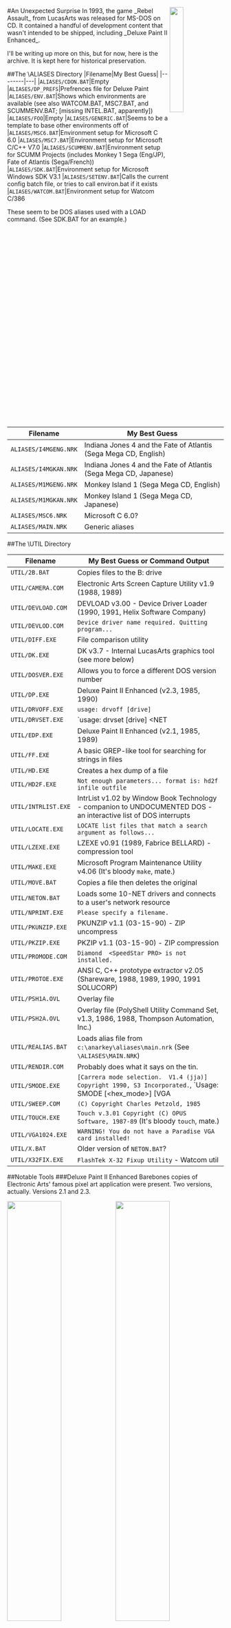 <img width="25%" align="right" src="http://i.imgur.com/wfamleY.jpg">
#An Unexpected Surprise
In 1993, the game _Rebel Assault_ from LucasArts was released for MS-DOS on CD. It contained a handful of development content that wasn't intended to be shipped, including _Deluxe Paint II Enhanced_.

I'll be writing up more on this, but for now, here is the archive. It is kept here for historical preservation.

##The \ALIASES Directory
|Filename|My Best Guess|
|--------|---|
|`ALIASES/CDON.BAT`|Empty
|`ALIASES/DP_PREFS`|Prefrences file for Deluxe Paint
|`ALIASES/ENV.BAT`|Shows which environments are available (see also WATCOM.BAT, MSC7.BAT, and SCUMMENV.BAT; [missing INTEL.BAT, apparently])
|`ALIASES/FOO`|Empty
|`ALIASES/GENERIC.BAT`|Seems to be a template to base other environments off of
|`ALIASES/MSC6.BAT`|Environment setup for Microsoft C 6.0
|`ALIASES/MSC7.BAT`|Environment setup for Microsoft C/C++ V7.0
|`ALIASES/SCUMMENV.BAT`|Environment setup for SCUMM Projects (includes Monkey 1 Sega (Eng/JP), Fate of Atlantis (Sega/French))
|`ALIASES/SDK.BAT`|Environment setup for Microsoft Windows SDK V3.1
|`ALIASES/SETENV.BAT`|Calls the current config batch file, or tries to call environ.bat if it exists
|`ALIASES/WATCOM.BAT`|Environment setup for Watcom C/386  

These seem to be DOS aliases used with a LOAD command. (See SDK.BAT for an example.)

|Filename|My Best Guess|
|--------|---|
|`ALIASES/I4MGENG.NRK`|Indiana Jones 4 and the Fate of Atlantis (Sega Mega CD, English)
|`ALIASES/I4MGKAN.NRK`|Indiana Jones 4 and the Fate of Atlantis (Sega Mega CD, Japanese)
|`ALIASES/M1MGENG.NRK`|Monkey Island 1 (Sega Mega CD, English)
|`ALIASES/M1MGKAN.NRK`|Monkey Island 1 (Sega Mega CD, Japanese)
|`ALIASES/MSC6.NRK`| Microsoft C 6.0?
|`ALIASES/MAIN.NRK`| Generic aliases

##The \UTIL Directory

|Filename|My Best Guess or Command Output|
|--------|---|
|`UTIL/2B.BAT`|Copies files to the B: drive
|`UTIL/CAMERA.COM`|Electronic Arts Screen Capture Utility v1.9 (1988, 1989)
|`UTIL/DEVLOAD.COM`|DEVLOAD v3.00 - Device Driver Loader (1990, 1991, Helix Software Company)
|`UTIL/DEVLOD.COM`|`Device driver name required. Quitting program...`
|`UTIL/DIFF.EXE`|File comparison utility
|`UTIL/DK.EXE`|DK v3.7 - Internal LucasArts graphics tool (see more below)
|`UTIL/DOSVER.EXE`|Allows you to force a different DOS version number
|`UTIL/DP.EXE`|Deluxe Paint II Enhanced (v2.3, 1985, 1990)
|`UTIL/DRVOFF.EXE`|`usage: drvoff [drive]`
|`UTIL/DRVSET.EXE`|`usage: drvset [drive] <NET|PHYS|SUBST|JOIN|OFF>`
|`UTIL/EDP.EXE`|Deluxe Paint II Enhanced (v2.1, 1985, 1989)
|`UTIL/FF.EXE`|A basic GREP-like tool for searching for strings in files
|`UTIL/HD.EXE`|Creates a hex dump of a file
|`UTIL/HD2F.EXE`|`Not enough parameters... format is: hd2f infile outfile`
|`UTIL/INTRLIST.EXE`|IntrList v1.02 by Window Book Technology - companion to UNDOCUMENTED DOS - an interactive list of DOS interrupts
|`UTIL/LOCATE.EXE`|`LOCATE list files that match a search argument as follows...`
|`UTIL/LZEXE.EXE`|LZEXE v0.91 (1989, Fabrice BELLARD) - compression tool
|`UTIL/MAKE.EXE`|Microsoft Program Maintenance Utility v4.06 (It's bloody `make`, mate.)
|`UTIL/MOVE.BAT`|Copies a file then deletes the original
|`UTIL/NETON.BAT`|Loads some 10-NET drivers and connects to a user's network resource
|`UTIL/NPRINT.EXE`|`Please specify a filename.`
|`UTIL/PKUNZIP.EXE`|PKUNZIP v1.1 (03-15-90) - ZIP uncompress
|`UTIL/PKZIP.EXE`|PKZIP v1.1 (03-15-90) - ZIP compression
|`UTIL/PROMODE.COM`|`Diamond  <SpeedStar PRO> is not installed.`
|`UTIL/PROTOE.EXE`|ANSI C, C++ prototype extractor v2.05 (Shareware, 1988, 1989, 1990, 1991 SOLUCORP)
|`UTIL/PSH1A.OVL`|Overlay file
|`UTIL/PSH2A.OVL`|Overlay file (PolyShell Utility Command Set, v1.3, 1986, 1988, Thompson Automation, Inc.)
|`UTIL/REALIAS.BAT`|Loads alias file from `c:\anarkey\aliases\main.nrk` (See `\ALIASES\MAIN.NRK`)
|`UTIL/RENDIR.COM`|Probably does what it says on the tin.
|`UTIL/SMODE.EXE`|`[Carrera mode selection.  V1.4 (jja)] Copyright 1990, S3 Incorporated.`, `Usage: SMODE [<hex_mode>] [VGA|EGA|CGA|MDA|HERCULES] [Noclear] [P#]`
|`UTIL/SWEEP.COM`|`(C) Copyright Charles Petzold, 1985`
|`UTIL/TOUCH.EXE`|`Touch v.3.01 Copyright (C) OPUS Software, 1987-89` (It's bloody `touch`, mate.)
|`UTIL/VGA1024.EXE`|`WARNING! You do not have a Paradise VGA card installed!`
|`UTIL/X.BAT`|Older version of `NETON.BAT`?
|`UTIL/X32FIX.EXE`|`FlashTek X-32 Fixup Utility` - Watcom util

##Notable Tools
###Deluxe Paint II Enhanced
Barebones copies of Electronic Arts' famous pixel art application were present. Two versions, actually. Versions 2.1 and 2.3.

<img src="http://i.imgur.com/G2YlHLu.jpg" width="50%" style="float:left"/>
<img src="http://i.imgur.com/zqZWWbK.jpg" width="50%" style="float:right"/>
<div style="clear:both"></div>

###DK.EXE
This, from what I recall, is an in-house LucasArts image 'Swiss Army Knife' tool. Among it's powers: it could reduce the number of colors in an image, using dithering, or adapt an image to fit an existing palette.

<img src="http://i.imgur.com/WpmUnd3.jpg" width="50%" style="float:left"/>
<img src="http://i.imgur.com/QIrudo4.jpg" width="50%" style="float:right"/>
<div style="clear:both"></div>
